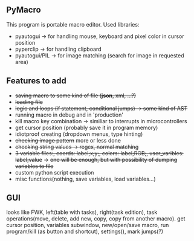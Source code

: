 ## PyMacro
This program is portable macro editor. Used libraries:
- pyautogui -> for handling mouse, keyboard and pixel color in cursor position
- pyperclip -> for handling clipboard
- pyautogui/PIL -> for image matching (search for image in requested area)

## Features to add
- ~~saving macro to some kind of file (**json**, xml, ...?)~~
- ~~loading file~~
- ~~logic and loops (if statement, conditional jumps) -> some kind of AST~~
- running macro in debug and in 'production'
- kill macro key combination -> similiar to interrupts in microcontrollers
- get cursor position (probably save it in program memory)
- idiotproof creating (dropdown menus, type hinting)
- ~~checking image pattern~~ more or less done
- ~~checking string values -> regex, normal matching~~
- ~~3 variable files:, coords: label;x;y;,  colors: label;RGB;, user_varibles: label;value~~ -> ~~one will be enough, but with possibility of dumping variables to file~~
- custom python script execution
- misc functions(nothing, save variables, load variables...)

## GUI
looks like FWK, left(table with tasks), right(task edition), task operations(move, delete, add new, copy, copy from another macro). get cursor position, variables subwindow, new/open/save macro, run program/kill (as button and shortcut), settings(), mark jumps(?) 
